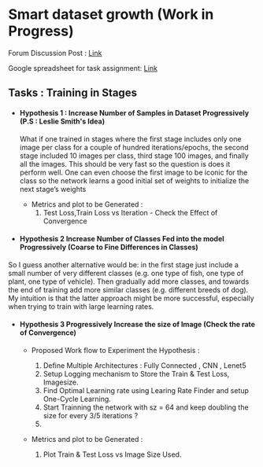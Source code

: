 # Smart dataset growth (Work in Progress) #

Forum Discussion Post : [Link](http://forums.fast.ai/t/research-collaboration-opportunity-with-leslie-smith/16454/34)



Google spreadsheet for task assignment:  [Link](https://docs.google.com/spreadsheets/d/14eH9A-CPLCjrdCFNJWBLO4t1rLgva9uvQtHuEOCacGU/edit?usp=sharing)

## Tasks : Training in Stages ##
* #### Hypothesis 1  : Increase Number of Samples in Dataset Progressively (P.S : Leslie Smith's Idea)

  What if one trained in stages where the first stage includes only one image per class for a couple of hundred iterations/epochs, the second stage included 10 images per class, third stage 100 images, and finally all the images. This should be very fast so the question is does it perform well. One can even choose the first image to be iconic for the class so the network learns a good initial set of weights to initialize the next stage’s weights
  * Metrics and plot to be Generated :
    1. Test Loss,Train Loss vs Iteration  - Check the Effect of Convergence
  
  
 * #### Hypothesis 2   Increase Number of Classes Fed into the model Progressively (Coarse to Fine Differences in Classes)
 
 So I guess another alternative would be: in the first stage just include a small number of very different classes (e.g. one type of fish, one type of plant, one type of vehicle). Then gradually add more classes, and towards the end of training add more similar classes (e.g. different breeds of dog). My intuition is that the latter approach might be more successful, especially when trying to train with large learning rates.

* #### Hypothesis 3  Progressively Increase the size of Image (Check the rate of Convergence)
  * Proposed Work flow to Experiment the Hypothesis : 
    1. Define Multiple Architectures : Fully Connected , CNN , Lenet5
    2. Setup Logging mechanism to Store the Train & Test Loss, Imagesize.
    3. Find Optimal Learning rate using Learing Rate Finder and setup One-Cycle Learning.
    4. Start Trainning the network with sz = 64 and keep doubling the size for every 3/5 iterations ?
    5. 
    
  * Metrics and plot to be Generated :
    1. Plot Train & Test Loss vs Image Size Used. 
  
  
